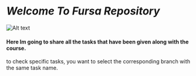 
# *Welcome To Fursa Repository*
![Alt text][id]
#### Here Im going to share all the tasks that have been given along with the course.
to check specific tasks, you want to select the corresponding branch with the same task name.

[id]: fursa_github.png  "The Dojocat"
